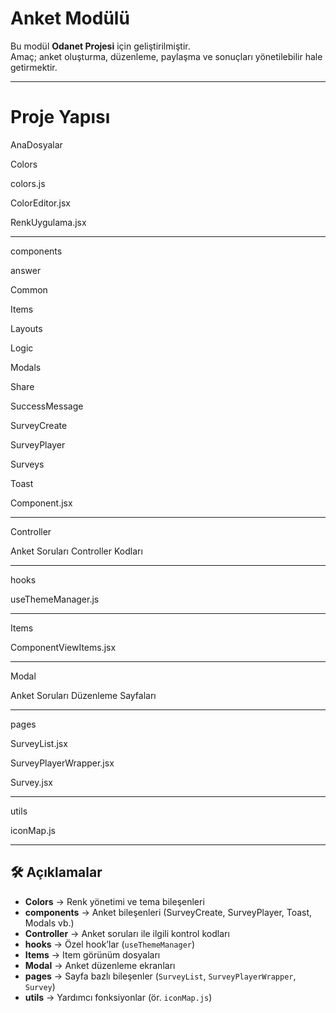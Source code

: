 #  Anket Modülü

Bu modül **Odanet Projesi** için geliştirilmiştir.  
Amaç; anket oluşturma, düzenleme, paylaşma ve sonuçları yönetilebilir hale getirmektir.  

---

#  Proje Yapısı

AnaDosyalar


Colors 
  
   colors.js

   ColorEditor.jsx
  
   RenkUygulama.jsx
   
---
components
  
   answer

   Common

   Items

   Layouts

   Logic

   Modals

   Share

   SuccessMessage

   SurveyCreate

   SurveyPlayer

   Surveys

   Toast

   Component.jsx

---
Controller

   Anket Soruları Controller Kodları

---
hooks

   useThemeManager.js

---
Items

   ComponentViewItems.jsx

---
Modal

   Anket Soruları Düzenleme Sayfaları

---
pages

   SurveyList.jsx

   SurveyPlayerWrapper.jsx

   Survey.jsx

---
utils

   iconMap.js

---

## 🛠️ Açıklamalar

- **Colors** → Renk yönetimi ve tema bileşenleri  
- **components** → Anket bileşenleri (SurveyCreate, SurveyPlayer, Toast, Modals vb.)  
- **Controller** → Anket soruları ile ilgili kontrol kodları  
- **hooks** → Özel hook’lar (`useThemeManager`)  
- **Items** → Item görünüm dosyaları  
- **Modal** → Anket düzenleme ekranları  
- **pages** → Sayfa bazlı bileşenler (`SurveyList`, `SurveyPlayerWrapper`, `Survey`)  
- **utils** → Yardımcı fonksiyonlar (ör. `iconMap.js`)  





